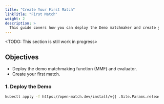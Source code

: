 ```yaml
---
title: "Create Your First Match"
linkTitle: "First Match"
weight: 2
description: >
  This guide covers how you can deploy the Demo matchmaker and create your first match.
---
```


<TODO: This section is still work in progress>

## Objectives

- Deploy the demo matchmaking function (MMF) and evaluator.
- Create your first match.

### 1. Deploy the Demo

```bash
kubectl apply -f https://open-match.dev/install/v{{ .Site.Params.release_version }}/yaml/install.yaml
```
